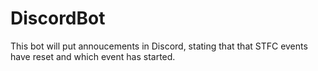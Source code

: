 # DiscordBot
This bot will put annoucements in Discord, stating that that STFC events have reset and which event has started.


